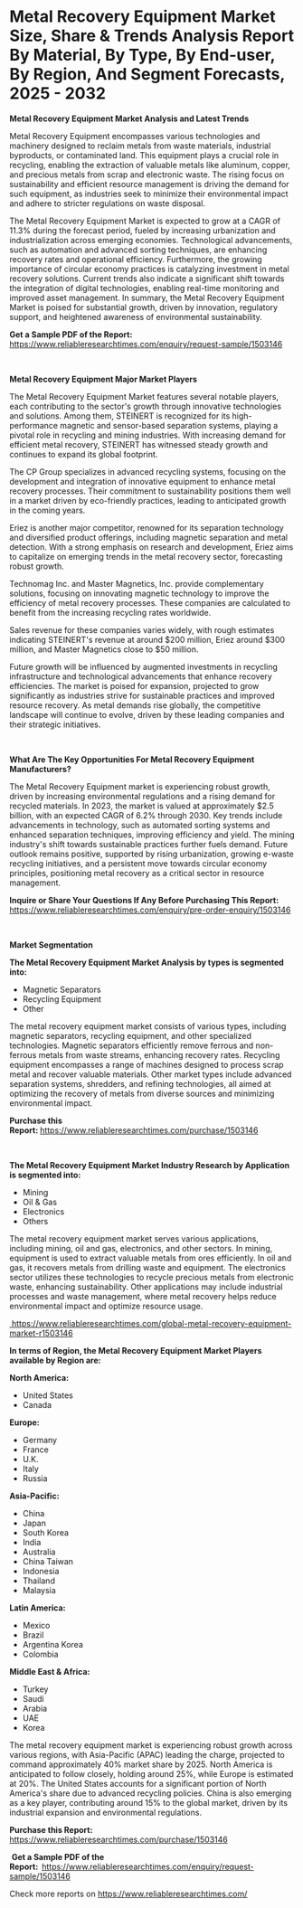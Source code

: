 <p><h1>Metal Recovery Equipment Market Size, Share & Trends Analysis Report By Material, By Type, By End-user, By Region, And Segment Forecasts, 2025 - 2032</h1></p><p><strong>Metal Recovery Equipment Market Analysis and Latest Trends</strong></p>
<p><p>Metal Recovery Equipment encompasses various technologies and machinery designed to reclaim metals from waste materials, industrial byproducts, or contaminated land. This equipment plays a crucial role in recycling, enabling the extraction of valuable metals like aluminum, copper, and precious metals from scrap and electronic waste. The rising focus on sustainability and efficient resource management is driving the demand for such equipment, as industries seek to minimize their environmental impact and adhere to stricter regulations on waste disposal.</p><p>The Metal Recovery Equipment Market is expected to grow at a CAGR of 11.3% during the forecast period, fueled by increasing urbanization and industrialization across emerging economies. Technological advancements, such as automation and advanced sorting techniques, are enhancing recovery rates and operational efficiency. Furthermore, the growing importance of circular economy practices is catalyzing investment in metal recovery solutions. Current trends also indicate a significant shift towards the integration of digital technologies, enabling real-time monitoring and improved asset management. In summary, the Metal Recovery Equipment Market is poised for substantial growth, driven by innovation, regulatory support, and heightened awareness of environmental sustainability.</p></p>
<p><strong>Get a Sample PDF of the Report:&nbsp;</strong> <a href="https://www.reliableresearchtimes.com/enquiry/request-sample/1503146?utm_campaign=3520&utm_medium=2&utm_source=Github&utm_content=ia&utm_term=23032025&utm_id=metal-recovery-equipment">https://www.reliableresearchtimes.com/enquiry/request-sample/1503146</a></p>
<p>&nbsp;</p>
<p><strong>Metal Recovery Equipment Major Market Players</strong></p>
<p><p>The Metal Recovery Equipment Market features several notable players, each contributing to the sector's growth through innovative technologies and solutions. Among them, STEINERT is recognized for its high-performance magnetic and sensor-based separation systems, playing a pivotal role in recycling and mining industries. With increasing demand for efficient metal recovery, STEINERT has witnessed steady growth and continues to expand its global footprint.</p><p>The CP Group specializes in advanced recycling systems, focusing on the development and integration of innovative equipment to enhance metal recovery processes. Their commitment to sustainability positions them well in a market driven by eco-friendly practices, leading to anticipated growth in the coming years.</p><p>Eriez is another major competitor, renowned for its separation technology and diversified product offerings, including magnetic separation and metal detection. With a strong emphasis on research and development, Eriez aims to capitalize on emerging trends in the metal recovery sector, forecasting robust growth.</p><p>Technomag Inc. and Master Magnetics, Inc. provide complementary solutions, focusing on innovating magnetic technology to improve the efficiency of metal recovery processes. These companies are calculated to benefit from the increasing recycling rates worldwide.</p><p>Sales revenue for these companies varies widely, with rough estimates indicating STEINERT's revenue at around $200 million, Eriez around $300 million, and Master Magnetics close to $50 million. </p><p>Future growth will be influenced by augmented investments in recycling infrastructure and technological advancements that enhance recovery efficiencies. The market is poised for expansion, projected to grow significantly as industries strive for sustainable practices and improved resource recovery. As metal demands rise globally, the competitive landscape will continue to evolve, driven by these leading companies and their strategic initiatives.</p></p>
<p>&nbsp;</p>
<p><strong>What Are The Key Opportunities For Metal Recovery Equipment Manufacturers?</strong></p>
<p><p>The Metal Recovery Equipment market is experiencing robust growth, driven by increasing environmental regulations and a rising demand for recycled materials. In 2023, the market is valued at approximately $2.5 billion, with an expected CAGR of 6.2% through 2030. Key trends include advancements in technology, such as automated sorting systems and enhanced separation techniques, improving efficiency and yield. The mining industry's shift towards sustainable practices further fuels demand. Future outlook remains positive, supported by rising urbanization, growing e-waste recycling initiatives, and a persistent move towards circular economy principles, positioning metal recovery as a critical sector in resource management.</p></p>
<p><strong>Inquire or Share Your Questions If Any Before Purchasing This Report:</strong> <a href="https://www.reliableresearchtimes.com/enquiry/pre-order-enquiry/1503146?utm_campaign=3520&utm_medium=2&utm_source=Github&utm_content=ia&utm_term=23032025&utm_id=metal-recovery-equipment">https://www.reliableresearchtimes.com/enquiry/pre-order-enquiry/1503146</a></p>
<p>&nbsp;</p>
<p><strong>Market Segmentation</strong></p>
<p><strong>The Metal Recovery Equipment Market Analysis by types is segmented into:</strong></p>
<p><ul><li>Magnetic Separators</li><li>Recycling Equipment</li><li>Other</li></ul></p>
<p><p>The metal recovery equipment market consists of various types, including magnetic separators, recycling equipment, and other specialized technologies. Magnetic separators efficiently remove ferrous and non-ferrous metals from waste streams, enhancing recovery rates. Recycling equipment encompasses a range of machines designed to process scrap metal and recover valuable materials. Other market types include advanced separation systems, shredders, and refining technologies, all aimed at optimizing the recovery of metals from diverse sources and minimizing environmental impact.</p></p>
<p><strong>Purchase this Report:&nbsp;</strong><a href="https://www.reliableresearchtimes.com/purchase/1503146?utm_campaign=3520&utm_medium=2&utm_source=Github&utm_content=ia&utm_term=23032025&utm_id=metal-recovery-equipment">https://www.reliableresearchtimes.com/purchase/1503146</a></p>
<p>&nbsp;</p>
<p><strong>The Metal Recovery Equipment Market Industry Research by Application is segmented into:</strong></p>
<p><ul><li>Mining</li><li>Oil & Gas</li><li>Electronics</li><li>Others</li></ul></p>
<p><p>The metal recovery equipment market serves various applications, including mining, oil and gas, electronics, and other sectors. In mining, equipment is used to extract valuable metals from ores efficiently. In oil and gas, it recovers metals from drilling waste and equipment. The electronics sector utilizes these technologies to recycle precious metals from electronic waste, enhancing sustainability. Other applications may include industrial processes and waste management, where metal recovery helps reduce environmental impact and optimize resource usage.</p></p>
<p><a href="https://www.reliableresearchtimes.com/global-metal-recovery-equipment-market-r1503146?utm_campaign=3520&utm_medium=2&utm_source=Github&utm_content=ia&utm_term=23032025&utm_id=metal-recovery-equipment">&nbsp;https://www.reliableresearchtimes.com/global-metal-recovery-equipment-market-r1503146</a></p>
<p><strong>In terms of Region, the Metal Recovery Equipment Market Players available by Region are:</strong></p>
<p>
    <p> <strong> North America: </strong>
        <ul>
            <li>United States</li>
            <li>Canada</li>
        </ul>
        </p> 
    <p> <strong> Europe: </strong>
        <ul>
            <li>Germany</li>
            <li>France</li>
            <li>U.K.</li>
            <li>Italy</li>
            <li>Russia</li>
        </ul>
        </p> 
    <p> <strong> Asia-Pacific: </strong>
        <ul>
            <li>China</li>
            <li>Japan</li>
            <li>South Korea</li>
            <li>India</li>
            <li>Australia</li>
            <li>China Taiwan</li>
            <li>Indonesia</li>
            <li>Thailand</li>
            <li>Malaysia</li>
        </ul>
        </p> 
    <p> <strong> Latin America: </strong>
        <ul>
            <li>Mexico</li>
            <li>Brazil</li>
            <li>Argentina Korea</li>
            <li>Colombia</li>
        </ul>
        </p> 
    <p> <strong> Middle East & Africa: </strong>
        <ul>
            <li>Turkey</li>
            <li>Saudi</li>
            <li>Arabia</li>
            <li>UAE</li>
            <li>Korea</li>
        </ul>
    </p>
    </p>
<p><p>The metal recovery equipment market is experiencing robust growth across various regions, with Asia-Pacific (APAC) leading the charge, projected to command approximately 40% market share by 2025. North America is anticipated to follow closely, holding around 25%, while Europe is estimated at 20%. The United States accounts for a significant portion of North America's share due to advanced recycling policies. China is also emerging as a key player, contributing around 15% to the global market, driven by its industrial expansion and environmental regulations.</p></p>
<p><strong>Purchase this Report: </strong><a href="https://www.reliableresearchtimes.com/purchase/1503146?utm_campaign=3520&utm_medium=2&utm_source=Github&utm_content=ia&utm_term=23032025&utm_id=metal-recovery-equipment">https://www.reliableresearchtimes.com/purchase/1503146</a></p>
<p>&nbsp;<strong>Get a Sample PDF of the Report:&nbsp;&nbsp;</strong><a href="https://www.reliableresearchtimes.com/enquiry/request-sample/1503146?utm_campaign=3520&utm_medium=2&utm_source=Github&utm_content=ia&utm_term=23032025&utm_id=metal-recovery-equipment">https://www.reliableresearchtimes.com/enquiry/request-sample/1503146</a></p>
<p><strong></strong></p>
<p>Check more reports on <a href="https://www.reliableresearchtimes.com/?utm_campaign=3520&utm_medium=2&utm_source=Github&utm_content=ia&utm_term=23032025&utm_id=metal-recovery-equipment">https://www.reliableresearchtimes.com/</a></p>